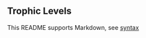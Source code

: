 ## Trophic Levels

This README supports Markdown, see [syntax](https://help.github.com/articles/markdown-basics/)

